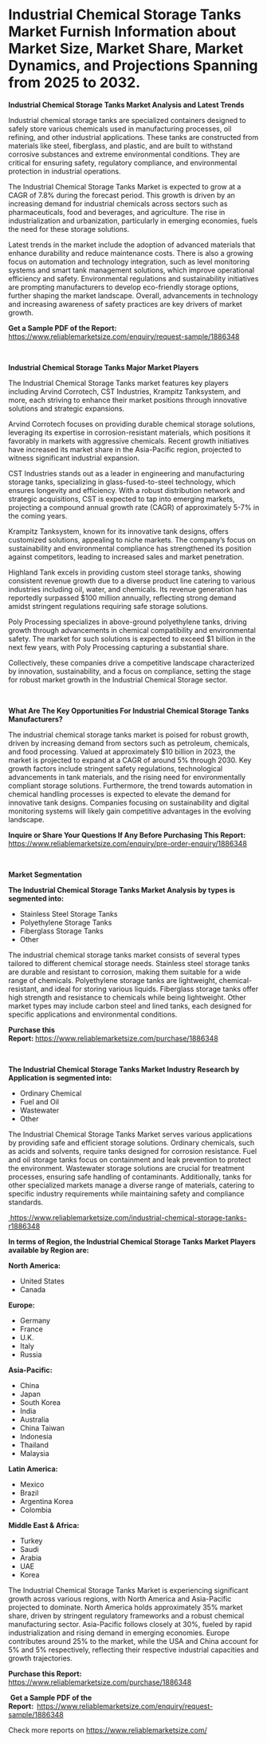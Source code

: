 <p><h1>Industrial Chemical Storage Tanks Market Furnish Information about Market Size, Market Share, Market Dynamics, and Projections Spanning from 2025 to 2032.</h1></p><p><strong>Industrial Chemical Storage Tanks Market Analysis and Latest Trends</strong></p>
<p><p>Industrial chemical storage tanks are specialized containers designed to safely store various chemicals used in manufacturing processes, oil refining, and other industrial applications. These tanks are constructed from materials like steel, fiberglass, and plastic, and are built to withstand corrosive substances and extreme environmental conditions. They are critical for ensuring safety, regulatory compliance, and environmental protection in industrial operations.</p><p>The Industrial Chemical Storage Tanks Market is expected to grow at a CAGR of 7.8% during the forecast period. This growth is driven by an increasing demand for industrial chemicals across sectors such as pharmaceuticals, food and beverages, and agriculture. The rise in industrialization and urbanization, particularly in emerging economies, fuels the need for these storage solutions.</p><p>Latest trends in the market include the adoption of advanced materials that enhance durability and reduce maintenance costs. There is also a growing focus on automation and technology integration, such as level monitoring systems and smart tank management solutions, which improve operational efficiency and safety. Environmental regulations and sustainability initiatives are prompting manufacturers to develop eco-friendly storage options, further shaping the market landscape. Overall, advancements in technology and increasing awareness of safety practices are key drivers of market growth.</p></p>
<p><strong>Get a Sample PDF of the Report:&nbsp;</strong> <a href="https://www.reliablemarketsize.com/enquiry/request-sample/1886348?utm_campaign=3563&utm_medium=2&utm_source=Github&utm_content=ia&utm_term=10042025&utm_id=industrial-chemical-storage-tanks">https://www.reliablemarketsize.com/enquiry/request-sample/1886348</a></p>
<p>&nbsp;</p>
<p><strong>Industrial Chemical Storage Tanks Major Market Players</strong></p>
<p><p>The Industrial Chemical Storage Tanks market features key players including Arvind Corrotech, CST Industries, Krampitz Tanksystem, and more, each striving to enhance their market positions through innovative solutions and strategic expansions. </p><p>Arvind Corrotech focuses on providing durable chemical storage solutions, leveraging its expertise in corrosion-resistant materials, which positions it favorably in markets with aggressive chemicals. Recent growth initiatives have increased its market share in the Asia-Pacific region, projected to witness significant industrial expansion.</p><p>CST Industries stands out as a leader in engineering and manufacturing storage tanks, specializing in glass-fused-to-steel technology, which ensures longevity and efficiency. With a robust distribution network and strategic acquisitions, CST is expected to tap into emerging markets, projecting a compound annual growth rate (CAGR) of approximately 5-7% in the coming years.</p><p>Krampitz Tanksystem, known for its innovative tank designs, offers customized solutions, appealing to niche markets. The company’s focus on sustainability and environmental compliance has strengthened its position against competitors, leading to increased sales and market penetration.</p><p>Highland Tank excels in providing custom steel storage tanks, showing consistent revenue growth due to a diverse product line catering to various industries including oil, water, and chemicals. Its revenue generation has reportedly surpassed $100 million annually, reflecting strong demand amidst stringent regulations requiring safe storage solutions.</p><p>Poly Processing specializes in above-ground polyethylene tanks, driving growth through advancements in chemical compatibility and environmental safety. The market for such solutions is expected to exceed $1 billion in the next few years, with Poly Processing capturing a substantial share.</p><p>Collectively, these companies drive a competitive landscape characterized by innovation, sustainability, and a focus on compliance, setting the stage for robust market growth in the Industrial Chemical Storage sector.</p></p>
<p>&nbsp;</p>
<p><strong>What Are The Key Opportunities For Industrial Chemical Storage Tanks Manufacturers?</strong></p>
<p><p>The industrial chemical storage tanks market is poised for robust growth, driven by increasing demand from sectors such as petroleum, chemicals, and food processing. Valued at approximately $10 billion in 2023, the market is projected to expand at a CAGR of around 5% through 2030. Key growth factors include stringent safety regulations, technological advancements in tank materials, and the rising need for environmentally compliant storage solutions. Furthermore, the trend towards automation in chemical handling processes is expected to elevate the demand for innovative tank designs. Companies focusing on sustainability and digital monitoring systems will likely gain competitive advantages in the evolving landscape.</p></p>
<p><strong>Inquire or Share Your Questions If Any Before Purchasing This Report:</strong> <a href="https://www.reliablemarketsize.com/enquiry/pre-order-enquiry/1886348?utm_campaign=3563&utm_medium=2&utm_source=Github&utm_content=ia&utm_term=10042025&utm_id=industrial-chemical-storage-tanks">https://www.reliablemarketsize.com/enquiry/pre-order-enquiry/1886348</a></p>
<p>&nbsp;</p>
<p><strong>Market Segmentation</strong></p>
<p><strong>The Industrial Chemical Storage Tanks Market Analysis by types is segmented into:</strong></p>
<p><ul><li>Stainless Steel Storage Tanks</li><li>Polyethylene Storage Tanks</li><li>Fiberglass Storage Tanks</li><li>Other</li></ul></p>
<p><p>The industrial chemical storage tanks market consists of several types tailored to different chemical storage needs. Stainless steel storage tanks are durable and resistant to corrosion, making them suitable for a wide range of chemicals. Polyethylene storage tanks are lightweight, chemical-resistant, and ideal for storing various liquids. Fiberglass storage tanks offer high strength and resistance to chemicals while being lightweight. Other market types may include carbon steel and lined tanks, each designed for specific applications and environmental conditions.</p></p>
<p><strong>Purchase this Report:&nbsp;</strong><a href="https://www.reliablemarketsize.com/purchase/1886348?utm_campaign=3563&utm_medium=2&utm_source=Github&utm_content=ia&utm_term=10042025&utm_id=industrial-chemical-storage-tanks">https://www.reliablemarketsize.com/purchase/1886348</a></p>
<p>&nbsp;</p>
<p><strong>The Industrial Chemical Storage Tanks Market Industry Research by Application is segmented into:</strong></p>
<p><ul><li>Ordinary Chemical</li><li>Fuel and Oil</li><li>Wastewater</li><li>Other</li></ul></p>
<p><p>The Industrial Chemical Storage Tanks Market serves various applications by providing safe and efficient storage solutions. Ordinary chemicals, such as acids and solvents, require tanks designed for corrosion resistance. Fuel and oil storage tanks focus on containment and leak prevention to protect the environment. Wastewater storage solutions are crucial for treatment processes, ensuring safe handling of contaminants. Additionally, tanks for other specialized markets manage a diverse range of materials, catering to specific industry requirements while maintaining safety and compliance standards.</p></p>
<p><a href="https://www.reliablemarketsize.com/industrial-chemical-storage-tanks-r1886348?utm_campaign=3563&utm_medium=2&utm_source=Github&utm_content=ia&utm_term=10042025&utm_id=industrial-chemical-storage-tanks">&nbsp;https://www.reliablemarketsize.com/industrial-chemical-storage-tanks-r1886348</a></p>
<p><strong>In terms of Region, the Industrial Chemical Storage Tanks Market Players available by Region are:</strong></p>
<p>
    <p> <strong> North America: </strong>
        <ul>
            <li>United States</li>
            <li>Canada</li>
        </ul>
        </p> 
    <p> <strong> Europe: </strong>
        <ul>
            <li>Germany</li>
            <li>France</li>
            <li>U.K.</li>
            <li>Italy</li>
            <li>Russia</li>
        </ul>
        </p> 
    <p> <strong> Asia-Pacific: </strong>
        <ul>
            <li>China</li>
            <li>Japan</li>
            <li>South Korea</li>
            <li>India</li>
            <li>Australia</li>
            <li>China Taiwan</li>
            <li>Indonesia</li>
            <li>Thailand</li>
            <li>Malaysia</li>
        </ul>
        </p> 
    <p> <strong> Latin America: </strong>
        <ul>
            <li>Mexico</li>
            <li>Brazil</li>
            <li>Argentina Korea</li>
            <li>Colombia</li>
        </ul>
        </p> 
    <p> <strong> Middle East & Africa: </strong>
        <ul>
            <li>Turkey</li>
            <li>Saudi</li>
            <li>Arabia</li>
            <li>UAE</li>
            <li>Korea</li>
        </ul>
    </p>
    </p>
<p><p>The Industrial Chemical Storage Tanks Market is experiencing significant growth across various regions, with North America and Asia-Pacific projected to dominate. North America holds approximately 35% market share, driven by stringent regulatory frameworks and a robust chemical manufacturing sector. Asia-Pacific follows closely at 30%, fueled by rapid industrialization and rising demand in emerging economies. Europe contributes around 25% to the market, while the USA and China account for 5% and 5% respectively, reflecting their respective industrial capacities and growth trajectories.</p></p>
<p><strong>Purchase this Report: </strong><a href="https://www.reliablemarketsize.com/purchase/1886348?utm_campaign=3563&utm_medium=2&utm_source=Github&utm_content=ia&utm_term=10042025&utm_id=industrial-chemical-storage-tanks">https://www.reliablemarketsize.com/purchase/1886348</a></p>
<p>&nbsp;<strong>Get a Sample PDF of the Report:&nbsp;&nbsp;</strong><a href="https://www.reliablemarketsize.com/enquiry/request-sample/1886348?utm_campaign=3563&utm_medium=2&utm_source=Github&utm_content=ia&utm_term=10042025&utm_id=industrial-chemical-storage-tanks">https://www.reliablemarketsize.com/enquiry/request-sample/1886348</a></p>
<p><strong></strong></p>
<p>Check more reports on <a href="https://www.reliablemarketsize.com/?utm_campaign=3563&utm_medium=2&utm_source=Github&utm_content=ia&utm_term=10042025&utm_id=industrial-chemical-storage-tanks">https://www.reliablemarketsize.com/</a></p>